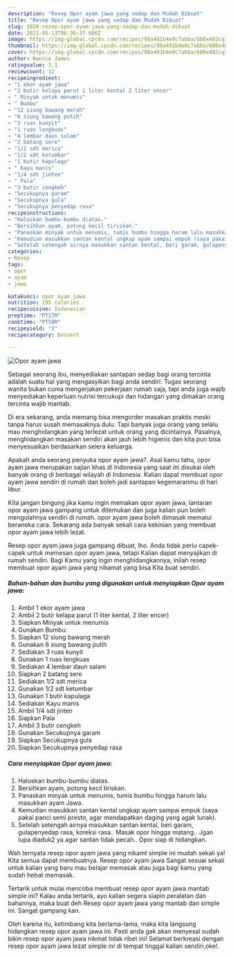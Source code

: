 ```yaml
---
description: "Resep Opor ayam jawa yang sedap dan Mudah Dibuat"
title: "Resep Opor ayam jawa yang sedap dan Mudah Dibuat"
slug: 1028-resep-opor-ayam-jawa-yang-sedap-dan-mudah-dibuat
date: 2021-05-13T06:36:37.606Z
image: https://img-global.cpcdn.com/recipes/98a481b4e0c7abba/680x482cq70/opor-ayam-jawa-foto-resep-utama.jpg
thumbnail: https://img-global.cpcdn.com/recipes/98a481b4e0c7abba/680x482cq70/opor-ayam-jawa-foto-resep-utama.jpg
cover: https://img-global.cpcdn.com/recipes/98a481b4e0c7abba/680x482cq70/opor-ayam-jawa-foto-resep-utama.jpg
author: Nannie James
ratingvalue: 3.1
reviewcount: 12
recipeingredient:
- "1 ekor ayam jawa"
- "2 butir kelapa parut 1 liter kental 2 liter encer"
- " Minyak untuk menumis"
- " Bumbu"
- "12 siung bawang merah"
- "6 siung bawang putih"
- "3 ruas kunyit"
- "1 ruas lengkuas"
- "4 lembar daun salam"
- "2 batang sere"
- "1/2 sdt merica"
- "1/2 sdt ketumbar"
- "1 butir kapulaga"
- " Kayu manis"
- "1/4 sdt jinten"
- " Pala"
- "3 butir cengkeh"
- "Secukupnya garam"
- "Secukupnya gula"
- "Secukupnya penyedap rasa"
recipeinstructions:
- "Haluskan bumbu-bumbu diatas."
- "Bersihkan ayam, potong kecil tiriskan."
- "Panaskan minyak untuk menumis, tumis bumbu hingga harum lalu masukkan ayam Jawa."
- "Kemudian masukkan santan kental ungkap ayam sampai empuk (saya pakai panci semi presto, agar mendapatkan daging yang agak lunak)."
- "Setelah setengah airnya masukkan santan kental, beri garam, gulapenyedap rasa, koreksi rasa.. Masak opor hingga matang.. Jgan lupa diaduk2 ya agar santan tidak pecah.. Opor siap di hidangkan."
categories:
- Resep
tags:
- opor
- ayam
- jawa

katakunci: opor ayam jawa 
nutrition: 195 calories
recipecuisine: Indonesian
preptime: "PT17M"
cooktime: "PT50M"
recipeyield: "3"
recipecategory: Dessert

---
```



![Opor ayam jawa](https://img-global.cpcdn.com/recipes/98a481b4e0c7abba/680x482cq70/opor-ayam-jawa-foto-resep-utama.jpg)

Sebagai seorang ibu, menyediakan santapan sedap bagi orang tercinta adalah suatu hal yang mengasyikan bagi anda sendiri. Tugas seorang  wanita bukan cuma mengerjakan pekerjaan rumah saja, tapi anda juga wajib menyediakan keperluan nutrisi tercukupi dan hidangan yang dimakan orang tercinta wajib mantab.

Di era  sekarang, anda memang bisa mengorder masakan praktis meski tanpa harus susah memasaknya dulu. Tapi banyak juga orang yang selalu mau menghidangkan yang terlezat untuk orang yang dicintainya. Pasalnya, menghidangkan masakan sendiri akan jauh lebih higienis dan kita pun bisa menyesuaikan berdasarkan selera keluarga. 



Apakah anda seorang penyuka opor ayam jawa?. Asal kamu tahu, opor ayam jawa merupakan sajian khas di Indonesia yang saat ini disukai oleh banyak orang di berbagai wilayah di Indonesia. Kalian dapat membuat opor ayam jawa sendiri di rumah dan boleh jadi santapan kegemaranmu di hari libur.

Kita jangan bingung jika kamu ingin memakan opor ayam jawa, lantaran opor ayam jawa gampang untuk ditemukan dan juga kalian pun boleh mengolahnya sendiri di rumah. opor ayam jawa boleh dimasak memalui beraneka cara. Sekarang ada banyak sekali cara kekinian yang membuat opor ayam jawa lebih lezat.

Resep opor ayam jawa juga gampang dibuat, lho. Anda tidak perlu capek-capek untuk memesan opor ayam jawa, tetapi Kalian dapat menyajikan di rumah sendiri. Bagi Kamu yang ingin menghidangkannya, inilah resep membuat opor ayam jawa yang nikamat yang bisa Kita buat sendiri.

<!--inarticleads1-->

##### Bahan-bahan dan bumbu yang digunakan untuk menyiapkan Opor ayam jawa:

1. Ambil 1 ekor ayam jawa
1. Ambil 2 butir kelapa parut (1 liter kental, 2 liter encer)
1. Siapkan  Minyak untuk menumis
1. Gunakan  Bumbu:
1. Siapkan 12 siung bawang merah
1. Gunakan 6 siung bawang putih
1. Sediakan 3 ruas kunyit
1. Gunakan 1 ruas lengkuas
1. Sediakan 4 lembar daun salam
1. Siapkan 2 batang sere
1. Sediakan 1/2 sdt merica
1. Gunakan 1/2 sdt ketumbar
1. Gunakan 1 butir kapulaga
1. Sediakan  Kayu manis
1. Ambil 1/4 sdt jinten
1. Siapkan  Pala
1. Ambil 3 butir cengkeh
1. Gunakan Secukupnya garam
1. Siapkan Secukupnya gula
1. Siapkan Secukupnya penyedap rasa




<!--inarticleads2-->

##### Cara menyiapkan Opor ayam jawa:

1. Haluskan bumbu-bumbu diatas.
1. Bersihkan ayam, potong kecil tiriskan.
1. Panaskan minyak untuk menumis, tumis bumbu hingga harum lalu masukkan ayam Jawa.
1. Kemudian masukkan santan kental ungkap ayam sampai empuk (saya pakai panci semi presto, agar mendapatkan daging yang agak lunak).
1. Setelah setengah airnya masukkan santan kental, beri garam, gulapenyedap rasa, koreksi rasa.. Masak opor hingga matang.. Jgan lupa diaduk2 ya agar santan tidak pecah.. Opor siap di hidangkan.




Wah ternyata resep opor ayam jawa yang nikamt simple ini mudah sekali ya! Kita semua dapat membuatnya. Resep opor ayam jawa Sangat sesuai sekali untuk kalian yang baru mau belajar memasak atau juga bagi kamu yang sudah hebat memasak.

Tertarik untuk mulai mencoba membuat resep opor ayam jawa mantab simple ini? Kalau anda tertarik, ayo kalian segera siapin peralatan dan bahannya, maka buat deh Resep opor ayam jawa yang mantab dan simple ini. Sangat gampang kan. 

Oleh karena itu, ketimbang kita berlama-lama, maka kita langsung hidangkan resep opor ayam jawa ini. Pasti anda gak akan menyesal sudah bikin resep opor ayam jawa nikmat tidak ribet ini! Selamat berkreasi dengan resep opor ayam jawa lezat simple ini di tempat tinggal kalian sendiri,oke!.


